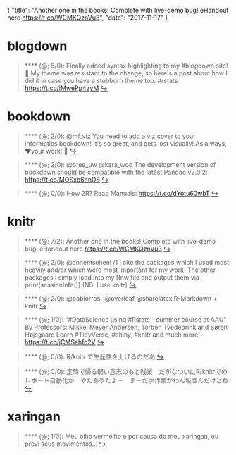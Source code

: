 {
  "title": "Another one in the books! Complete with live-demo bug! eHandout here https://t.co/WCMKQznVu3",
  "date": "2017-11-17"
}

# blogdown

> **** (@; 5/0): Finally added syntax highlighting to my #blogdown site! 🎉 My theme was resistant to the change, so here's a post about how I did it in case you have a stubborn theme too. #rstats https://t.co/iMwePp4zyM  [&#8618;](https://twitter.com/xieyihui/status/931295972507901952)

<!-- -->


# bookdown

> **** (@; 2/0): @mf_viz You need to add a viz cover to your informatics bookdown! It's so great, and gets lost visually! As always, ❤your work! 💪  [&#8618;](https://twitter.com/xieyihui/status/931203065927143424)

<!-- -->


> **** (@; 2/0): @bree_uw @kara_woo The development version of bookdown should be compatible with the latest Pandoc v2.0.2: https://t.co/MOSxb6hnDS  [&#8618;](https://twitter.com/xieyihui/status/930997100644655104)

<!-- -->


> **** (@; 0/0): How 2R? Read Manuals: https://t.co/dYotu60wbT  [&#8618;](https://twitter.com/xieyihui/status/931253253450403840)

<!-- -->


# knitr

> **** (@; 7/2): Another one in the books! Complete with live-demo bug! eHandout here https://t.co/WCMKQznVu3  [&#8618;](https://twitter.com/xieyihui/status/930967825770000391)

<!-- -->


> **** (@; 2/0): @annemscheel /1 I cite the packages which I used most heavily and/or which were most important for my work. The other packages I simply load into my Rnw file and output them via print(sessionInfo()) (NB: I use knitr)  [&#8618;](https://twitter.com/xieyihui/status/931161030956388352)

<!-- -->


> **** (@; 2/0): @pablorros_ @overleaf @sharelatex R-Markdown + knitr  [&#8618;](https://twitter.com/xieyihui/status/931119491450392577)

<!-- -->


> **** (@; 1/0): "#DataScience using #Rstats - summer course at AAU"
By Professors: Mikkel Meyer Andersen, Torben Tvedebrink and Søren Højsgaard
Learn #TidyVerse, #shiny, #knitr and much more!
https://t.co/jCMSehfc2V  [&#8618;](https://twitter.com/xieyihui/status/931066559539359744)

<!-- -->


> **** (@; 0/0): R/knitr で生産性を上げるのだあ  [&#8618;](https://twitter.com/xieyihui/status/931134582790922240)

<!-- -->


> **** (@; 0/0): 定時で帰る弱い意志のもと残業　だがなついにR/knitrでのレポート自動化が　やたあやたよー　まーだ手作業がわん坂さんだけどね  [&#8618;](https://twitter.com/xieyihui/status/931134371226042369)

<!-- -->


# xaringan

> **** (@; 1/0): Meu olho vermelho é por causa do meu xaringan, eu previ seus movimentos...  [&#8618;](https://twitter.com/xieyihui/status/931310666882998273)

<!-- -->


